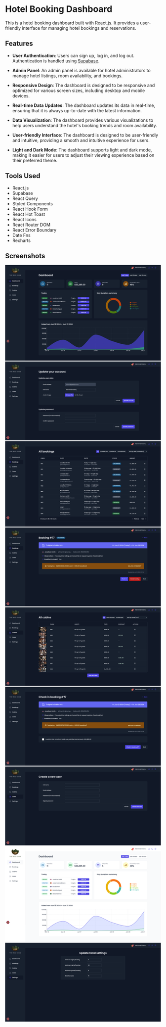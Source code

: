 # Hotel Booking Dashboard

This is a hotel booking dashboard built with React.js. It provides a user-friendly interface for managing hotel bookings and reservations.

## Features

- **User Authentication**: Users can sign up, log in, and log out. Authentication is handled using [Supabase](https://supabase.com).

- **Admin Panel**: An admin panel is available for hotel administrators to manage hotel listings, room availability, and bookings.

- **Responsive Design**: The dashboard is designed to be responsive and optimized for various screen sizes, including desktop and mobile devices.

- **Real-time Data Updates**: The dashboard updates its data in real-time, ensuring that it is always up-to-date with the latest information.

- **Data Visualization**: The dashboard provides various visualizations to help users understand the hotel's booking trends and room availability.

- **User-friendly Interface**: The dashboard is designed to be user-friendly and intuitive, providing a smooth and intuitive experience for users.

- **Light and Dark Mode**: The dashboard supports light and dark mode, making it easier for users to adjust their viewing experience based on their preferred theme.

## Tools Used

- React.js
- Supabase
- React Query
- Styled Components
- React Hook Form
- React Hot Toast
- React Icons
- React Router DOM
- React Error Boundary
- Date Fns
- Recharts

## Screenshots

![Dashboard](./screenshots/dashboard.png)
![Account](./screenshots/account.png)
![Bookings](./screenshots/bookings.png)
![Booking-detail](./screenshots/bookings-details.png)
![Cabins](./screenshots/cabins.png)
![Checkin](./screenshots/checkin.png)
![Create-user](./screenshots/create-user.png)
![Dashboard-light](./screenshots/dashboard-light.png)
![Settings](./screenshots/settings.png)
